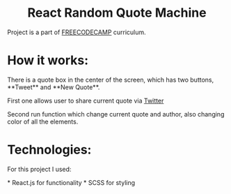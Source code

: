 # <center>React Random Quote Machine</center>
<p> Project is a part of <a href='https://freecodecamp.com'>FREECODECAMP</a> curriculum.</p>

# How it works:
<p> There is a quote box in the center of the screen, which has two buttons, **Tweet** and **New Quote**.</p>
<p> First one allows user to share current quote via <a href='twitter.com'>Twitter</a></p>
<p> Second run function which change current quote and author, also changing color of all the elements.</p>

# Technologies:
<p> For this project I used:<p>
* React.js for functionality
* SCSS for styling
